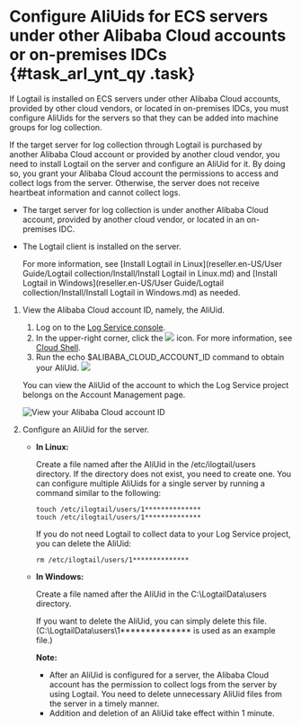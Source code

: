 # Configure AliUids for ECS servers under other Alibaba Cloud accounts or on-premises IDCs {#task_arl_ynt_qy .task}

If Logtail is installed on ECS servers under other Alibaba Cloud accounts, provided by other cloud vendors, or located in on-premises IDCs, you must configure AliUids for the servers so that they can be added into machine groups for log collection.

If the target server for log collection through Logtail is purchased by another Alibaba Cloud account or provided by another cloud vendor, you need to install Logtail on the server and configure an AliUid for it. By doing so, you grant your Alibaba Cloud account the permissions to access and collect logs from the server. Otherwise, the server does not receive heartbeat information and cannot collect logs.

-   The target server for log collection is under another Alibaba Cloud account, provided by another cloud vendor, or located in an on-premises IDC.
-   The Logtail client is installed on the server.

    For more information, see [Install Logtail in Linux](reseller.en-US/User Guide/Logtail collection/Install/Install Logtail in Linux.md) and [Install Logtail in Windows](reseller.en-US/User Guide/Logtail collection/Install/Install Logtail in Windows.md) as needed.


1.  View the Alibaba Cloud account ID, namely, the AliUid. 

    1.  Log on to the [Log Service console](https://partners-intl.console.aliyun.com/#/sls).
    2.  In the upper-right corner, click the ![](http://static-aliyun-doc.oss-cn-hangzhou.aliyuncs.com/assets/img/13081/155980382741507_en-US.png) icon. For more information, see [Cloud Shell](https://www.alibabacloud.com/products/cloud-shell).
    3.  Run the echo $ALIBABA\_CLOUD\_ACCOUNT\_ID command to obtain your AliUid.
    ![](http://static-aliyun-doc.oss-cn-hangzhou.aliyuncs.com/assets/img/13081/15598038275286_en-US.png)

    You can view the AliUid of the account to which the Log Service project belongs on the Account Management page.

    ![](http://static-aliyun-doc.oss-cn-hangzhou.aliyuncs.com/assets/img/13081/15598038275286_en-US.png "View your Alibaba Cloud account ID")

2.  Configure an AliUid for the server. 
    -   **In Linux:** 

        Create a file named after the AliUid in the /etc/ilogtail/users directory. If the directory does not exist, you need to create one. You can configure multiple AliUids for a single server by running a command similar to the following:

        ``` {#codeblock_wid_inm_l5d}
        touch /etc/ilogtail/users/1**************
        touch /etc/ilogtail/users/1**************
        ```

        If you do not need Logtail to collect data to your Log Service project, you can delete the AliUid:

        ``` {#codeblock_fts_9fx_0y2}
        rm /etc/ilogtail/users/1**************
        ```

    -   **In Windows:** 

        Create a file named after the AliUid in the C:\\LogtailData\\users directory.

        If you want to delete the AliUid, you can simply delete this file. \(C:\\LogtailData\\users\\1\*\*\*\*\*\*\*\*\*\*\*\*\*\* is used as an example file.\)

        **Note:** 

        -   After an AliUid is configured for a server, the Alibaba Cloud account has the permission to collect logs from the server by using Logtail. You need to delete unnecessary AliUid files from the server in a timely manner.
        -   Addition and deletion of an AliUid take effect within 1 minute.

